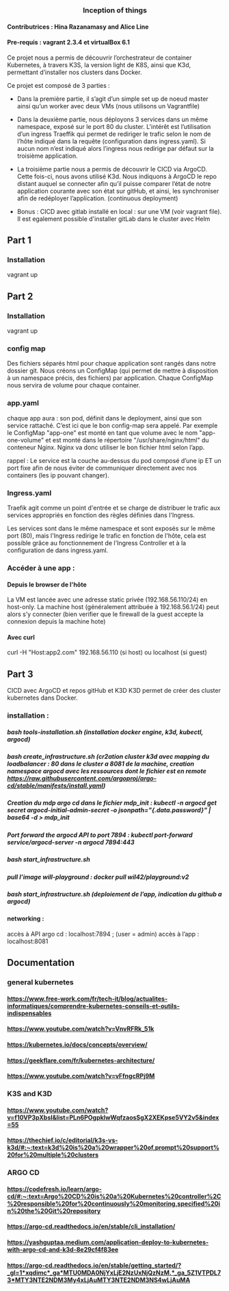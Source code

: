 <h3 align="center">Inception of things</h3>

<!-- ABOUT THE PROJECT -->
#### Contributrices : Hina Razanamasy and Alice Line
#### Pre-requis : vagrant 2.3.4 et virtualBox 6.1

Ce projet nous a permis de découvrir l’orchestrateur de container Kubernetes, à travers K3S, la version light de K8S, ainsi que K3d, permettant d’installer nos clusters dans Docker.

Ce projet est composé de 3 parties :
- Dans la première partie, il s’agit d’un simple set up de noeud master ainsi qu’un worker avec deux VMs (nous utilisons un Vagrantfile)
- Dans la deuxième partie, nous déployons 3 services dans un même namespace, exposé sur le port 80 du cluster. L'intérêt est l’utilisation d’un ingress Traeffik qui permet de rediriger le trafic selon le nom de l’hôte indiqué dans la requête (configuration dans ingress.yaml). Si aucun nom n’est indiqué alors l’ingress nous redirige par défaut sur la troisième application.
- La troisième partie nous a permis de découvrir le CICD via ArgoCD. Cette fois-ci, nous avons utilisé K3d. Nous indiquons à ArgoCD le repo distant auquel se connecter afin qu’il puisse comparer l’état de notre application courante avec son état sur gitHub, et ainsi, les synchroniser afin de redéployer l’application. (continuous deployment) 

- Bonus : CICD avec gitlab installé en local : sur une VM (voir vagrant file). Il est egalement possible d'installer gitLab dans le cluster avec Helm 

<!-- GETTING STARTED -->

## Part 1
### Installation
vagrant up

## Part 2

### Installation
vagrant up

### config map
Des fichiers séparés html pour chaque application sont rangés dans notre dossier git. Nous créons un ConfigMap (qui permet de mettre à disposition à un namespace précis, des fichiers) par application. Chaque ConfigMap nous servira de volume pour chaque container.

### app.yaml
chaque app aura : 
son pod, définit dans le deployment, ainsi que son service rattaché.
C’est ici que le bon config-map sera appelé. 
Par exemple le ConfigMap "app-one" est monté en tant que volume avec le nom "app-one-volume" et est monté dans le répertoire "/usr/share/nginx/html" du conteneur Nginx. Nginx va donc utiliser le bon fichier html selon l’app.

rappel : Le service est la couche au-dessus du pod composé d’une ip ET un port fixe afin de nous éviter de communiquer directement avec nos containers (les ip pouvant changer).

### Ingress.yaml
Traefik agit comme un point d'entrée et se charge de distribuer le trafic aux services appropriés en fonction des règles définies dans l'Ingress.

Les services sont dans le même namespace et sont exposés sur le même port (80), mais l'Ingress redirige le trafic en fonction de l'hôte, cela est possible grâce au fonctionnement de l'Ingress Controller et à la configuration de dans ingress.yaml.

### Accéder à une app : 
#### Depuis le browser de l'hôte
La VM est lancée avec une adresse static privée (192.168.56.110/24) en host-only. La machine host (généralement attribuée à 192.168.56.1/24) peut alors s’y connecter (bien verifier que le firewall de la guest accepte la connexion depuis la machine hote)

#### Avec curl 
curl -H "Host:app2.com" 192.168.56.110 (si host) ou localhost (si guest)



## Part 3
CICD avec ArgoCD et repos gitHub et K3D
K3D permet de créer des cluster kubernetes dans Docker. 

### installation : 
##### bash tools-installation.sh (installation docker engine, k3d, kubectl, argocd)
##### bash create_infrastructure.sh (cr2ation cluster k3d avec mapping du loadbalancer : 80 dans le cluster a 8081 de la machine, creation namespace argocd avec les ressources dont le fichier est en remote https://raw.githubusercontent.com/argoproj/argo-cd/stable/manifests/install.yaml)
##### Creation du mdp argo cd dans le fichier mdp_init :  kubectl -n argocd get secret argocd-initial-admin-secret -o jsonpath="{.data.password}" | base64 -d > mdp_init
##### Port forward the argocd API to port 7894 :  kubectl port-forward service/argocd-server -n argocd 7894:443
##### bash start_infrastructure.sh
##### pull l’image will-playground : docker pull wil42/playground:v2
##### bash start_infrastructure.sh (deploiement de l’app, indication du github a argocd)

#### networking : 
accès à API argo cd : localhost:7894 ; (user = admin)
accès à l’app : localhost:8081

## Documentation
### general kubernetes
#### https://www.free-work.com/fr/tech-it/blog/actualites-informatiques/comprendre-kubernetes-conseils-et-outils-indispensables
#### https://www.youtube.com/watch?v=VnvRFRk_51k
#### https://kubernetes.io/docs/concepts/overview/
#### https://geekflare.com/fr/kubernetes-architecture/
#### https://www.youtube.com/watch?v=vFfngcRPj9M

### K3S and K3D 
#### https://www.youtube.com/watch?v=f10VP3pXbsI&list=PLn6POgpklwWqfzaosSgX2XEKpse5VY2v5&index=55
#### https://thechief.io/c/editorial/k3s-vs-k3d/#:~:text=k3d%20is%20a%20wrapper%20of,prompt%20support%20for%20multiple%20clusters

### ARGO CD
#### https://codefresh.io/learn/argo-cd/#:~:text=Argo%20CD%20is%20a%20Kubernetes%20controller%2C%20responsible%20for%20continuously%20monitoring,specified%20in%20the%20Git%20repository
#### https://argo-cd.readthedocs.io/en/stable/cli_installation/ 
#### https://yashguptaa.medium.com/application-deploy-to-kubernetes-with-argo-cd-and-k3d-8e29cf4f83ee
#### https://argo-cd.readthedocs.io/en/stable/getting_started/?_gl=1*xqdimc*_ga*MTU0MDA0NjYxLjE2NzUxNjQzNzM.*_ga_5Z1VTPDL73*MTY3NTE2NDM3My4xLjAuMTY3NTE2NDM3NS4wLjAuMA
